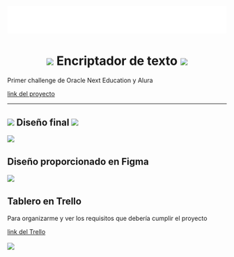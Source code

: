 <h1 align="center">
  <img src="https://raw.githubusercontent.com/martonlederer/martonlederer/master/name.svg" alt="Fernando Diaz" />
</h1>

<h1 align="center">
    <img src="https://emojipedia-us.s3.amazonaws.com/source/microsoft-teams/337/man-student-light-skin-tone_1f468-1f3fb-200d-1f393.png" width="35">
    Encriptador de texto
    <img src="https://emojipedia-us.s3.amazonaws.com/source/microsoft-teams/337/man-student-light-skin-tone_1f468-1f3fb-200d-1f393.png" width="35">
</h1>
<p>
    Primer challenge de Oracle Next Education y Alura
</p>

<a href="https://metaldev-06.github.io/Encriptador-de-texto-Alura-Challenges-Oracle-ONE/">
    link del proyecto
</a>

<hr>

<h2>
    <img src="https://emojipedia-us.s3.amazonaws.com/source/microsoft-teams/337/party-popper_1f389.png" width="35">
    Diseño final
    <img src="https://emojipedia-us.s3.amazonaws.com/source/microsoft-teams/337/party-popper_1f389.png" width="35">

</h2>
<img src="https://cdn.discordapp.com/attachments/963137601152364554/1005369105483829288/unknown.png">

<h2>Diseño proporcionado en Figma</h2>
<img src="https://cdn.discordapp.com/attachments/963137601152364554/1005369600298459186/unknown.png">

<h2>Tablero en Trello</h2>
<p>
    Para organizarme y ver los requisitos que debería cumplir el proyecto
</p>

<a href="https://trello.com/invite/b/ohC7jU1B/653804bf1e34218ced826c0389a45447/encriptador-de-texto-alura-challenges-one">
    link del Trello
</a>
<br><br>
<img src="https://cdn.discordapp.com/attachments/963137601152364554/1005371824789524500/unknown.png">
